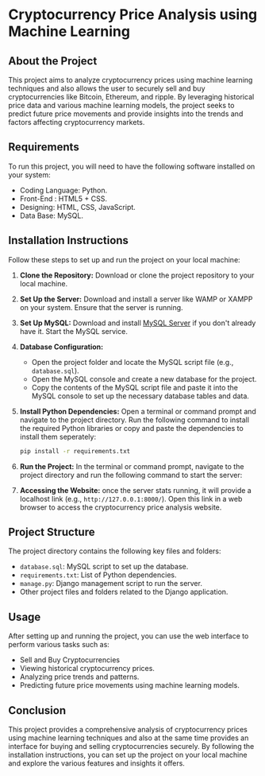 # Cryptocurrency Price Analysis using Machine Learning

## About the Project
This project aims to analyze cryptocurrency prices using machine learning techniques and also allows the user to securely sell and buy cryptocurrencies like Bitcoin, Ethereum, and ripple. By leveraging historical price data and various machine learning models, the project seeks to predict future price movements and provide insights into the trends and factors affecting cryptocurrency markets.

## Requirements
To run this project, you will need to have the following software installed on your system:
-	Coding Language:   Python.
-	Front-End			    :   HTML5 + CSS.
-	Designing:   HTML, CSS, JavaScript.
-	Data Base:   MySQL.


## Installation Instructions
Follow these steps to set up and run the project on your local machine:

1. **Clone the Repository:**
   Download or clone the project repository to your local machine.

2. **Set Up the Server:**
   Download and install a server like WAMP or XAMPP on your system. Ensure that the server is running.

3. **Set Up MySQL:**
   Download and install [MySQL Server](https://wampserver.aviatechno.net) if you don't already have it. Start the MySQL service.

4. **Database Configuration:**
   - Open the project folder and locate the MySQL script file (e.g., `database.sql`).
   - Open the MySQL console and create a new database for the project.
   - Copy the contents of the MySQL script file and paste it into the MySQL console to set up the necessary database tables and data.

5. **Install Python Dependencies:**
   Open a terminal or command prompt and navigate to the project directory. Run the following command to install the required Python libraries or copy and paste the dependencies to install them seperately:
   ```bash
   pip install -r requirements.txt
6. **Run the Project:**
   In the terminal or command prompt, navigate to the project directory and run the following command to start the server:
7. **Accessing the Website:**
   once the server stats running, it will provide a localhost link (e.g., `http://127.0.0.1:8000/`). Open this link in a web browser to access the cryptocurrency price analysis website.

## Project Structure
The project directory contains the following key files and folders:
- `database.sql`: MySQL script to set up the database.
- `requirements.txt`: List of Python dependencies.
- `manage.py`: Django management script to run the server.
- Other project files and folders related to the Django application.

## Usage
After setting up and running the project, you can use the web interface to perform various tasks such as:
- Sell and Buy Cryptocurrencies
- Viewing historical cryptocurrency prices.
- Analyzing price trends and patterns.
- Predicting future price movements using machine learning models.

## Conclusion
This project provides a comprehensive analysis of cryptocurrency prices using machine learning techniques and also at the same time provides an interface for buying and selling cryptocurrencies securely. By following the installation instructions, you can set up the project on your local machine and explore the various features and insights it offers.

